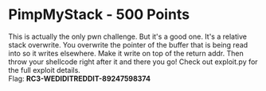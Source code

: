 PimpMyStack - 500 Points
=======================
This is actually the only pwn challenge. But it's a good one. It's a relative stack overwrite. You overwrite the pointer of the buffer that is being read into so it writes elsewhere. Make it write on top of the return addr. Then throw your shellcode right after it and there you go! Check out exploit.py for the full exploit details.<br>
Flag: **RC3-WEDIDITREDDIT-89247598374**
